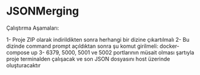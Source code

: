 # JSONMerging

Çalıştırma Aşamaları:

1- Proje ZIP olarak indirildikten sonra herhangi bir dizine çıkartılmalı
2- Bu dizinde command prompt açıldıktan sonra şu komut girilmeli:
    docker-compose up
3- 6379, 5000, 5001 ve 5002 portlarının müsait olması şartıyla proje terminalden çalışacak ve son JSON dosyasını host üzerinde oluşturacaktır
